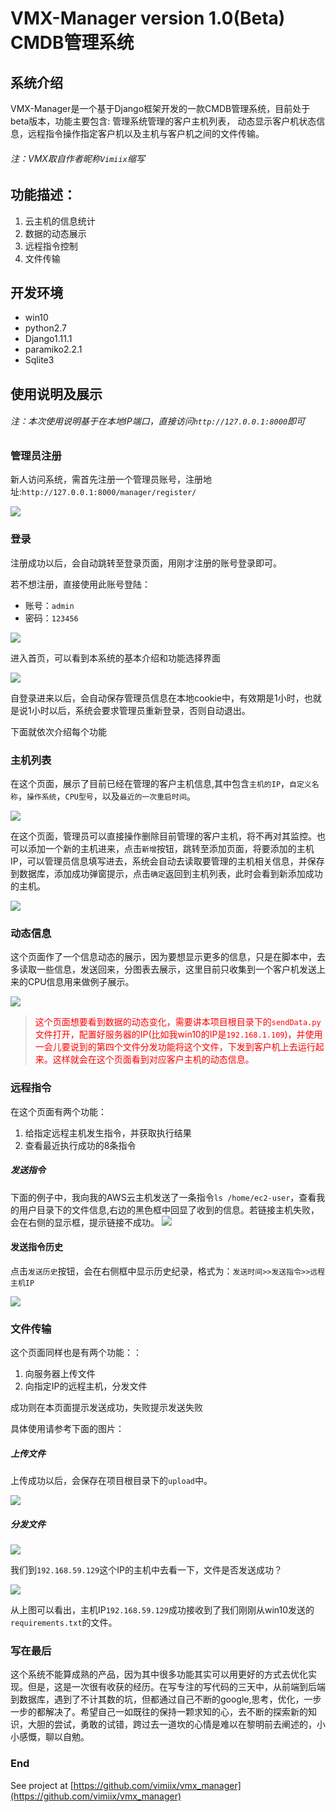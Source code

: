 # VMX-Manager version 1.0(Beta) CMDB管理系统

## 系统介绍

VMX-Manager是一个基于Django框架开发的一款CMDB管理系统，目前处于beta版本，功能主要包含: 管理系统管理的客户主机列表， 动态显示客户机状态信息，远程指令操作指定客户机以及主机与客户机之间的文件传输。

###### 注：VMX取自作者昵称`Vimiix`缩写

## 功能描述：

1. 云主机的信息统计
2. 数据的动态展示
3. 远程指令控制
4. 文件传输

## 开发环境

- win10
- python2.7
- Django1.11.1
- paramiko2.2.1
- Sqlite3

## 使用说明及展示

###### *注：本次使用说明基于在本地IP端口，直接访问`http://127.0.0.1:8000`即可*

### 管理员注册

新人访问系统，需首先注册一个管理员账号，注册地址:`http://127.0.0.1:8000/manager/register/`

![](/static/img/readme/register.png)

### 登录

注册成功以后，会自动跳转至登录页面，用刚才注册的账号登录即可。

若不想注册，直接使用此账号登陆：

- 账号：`admin`
- 密码：`123456`

![](/static/img/readme/login.png)

进入首页，可以看到本系统的基本介绍和功能选择界面

![](/static/img/readme/index.png)

自登录进来以后，会自动保存管理员信息在本地cookie中，有效期是1小时，也就是说1小时以后，系统会要求管理员重新登录，否则自动退出。

下面就依次介绍每个功能

### 主机列表

在这个页面，展示了目前已经在管理的客户主机信息,其中包含`主机的IP`，`自定义名称`，`操作系统`，`CPU型号`，以及`最近的一次重启时间`。

![](/static/img/readme/host.png)

在这个页面，管理员可以直接操作删除目前管理的客户主机，将不再对其监控。也可以添加一个新的主机进来，点击`新增`按钮，跳转至添加页面，将要添加的主机IP，可以管理员信息填写进去，系统会自动去读取要管理的主机相关信息，并保存到数据库，添加成功弹窗提示，点击`确定`返回到主机列表，此时会看到新添加成功的主机。

![](/static/img/readme/add_host.png)

### 动态信息

这个页面作了一个信息动态的展示，因为要想显示更多的信息，只是在脚本中，去多读取一些信息，发送回来，分图表去展示，这里目前只收集到一个客户机发送上来的CPU信息用来做例子展示。

![](/static/img/readme/cpu.png)

> <font color='red'>这个页面想要看到数据的动态变化，需要讲本项目根目录下的`sendData.py`文件打开，配置好服务器的IP(比如我win10的IP是`192.168.1.109`)，并使用一会儿要说到的第四个文件分发功能将这个文件，下发到客户机上去运行起来。这样就会在这个页面看到对应客户主机的动态信息。</font>

### 远程指令

在这个页面有两个功能：

1. 给指定远程主机发生指令，并获取执行结果
2. 查看最近执行成功的8条指令


##### 发送指令
下面的例子中，我向我的AWS云主机发送了一条指令`ls /home/ec2-user`，查看我的用户目录下的文件信息,右边的黑色框中回显了收到的信息。若链接主机失败，会在右侧的显示框，提示链接不成功。
![](/static/img/readme/remote.png)

#### 发送指令历史

点击`发送历史`按钮，会在右侧框中显示历史纪录，格式为：`发送时间>>发送指令>>远程主机IP`

![](/static/img/readme/history.png)

### 文件传输

这个页面同样也是有两个功能：：

1. 向服务器上传文件
2. 向指定IP的远程主机，分发文件

成功则在本页面提示发送成功，失败提示发送失败

具体使用请参考下面的图片：

##### 上传文件

上传成功以后，会保存在项目根目录下的`upload`中。

![](/static/img/readme/upload.png)

##### 分发文件

![](/static/img/readme/put.png)

我们到`192.168.59.129`这个IP的主机中去看一下，文件是否发送成功？

![](/static/img/readme/verify.png)

从上图可以看出，主机IP`192.168.59.129`成功接收到了我们刚刚从win10发送的`requirements.txt`的文件。

### 写在最后

这个系统不能算成熟的产品，因为其中很多功能其实可以用更好的方式去优化实现。但是，这是一次很有收获的经历。在写专注的写代码的三天中，从前端到后端到数据库，遇到了不计其数的坑，但都通过自己不断的google,思考，优化，一步一步的都解决了。希望自己一如既往的保持一颗求知的心，去不断的探索新的知识，大胆的尝试，勇敢的试错，跨过去一道坎的心情是难以在黎明前去阐述的，小小感慨，聊以自勉。


### End

See project at [https://github.com/vimiix/vmx_manager](https://github.com/vimiix/vmx_manager)
